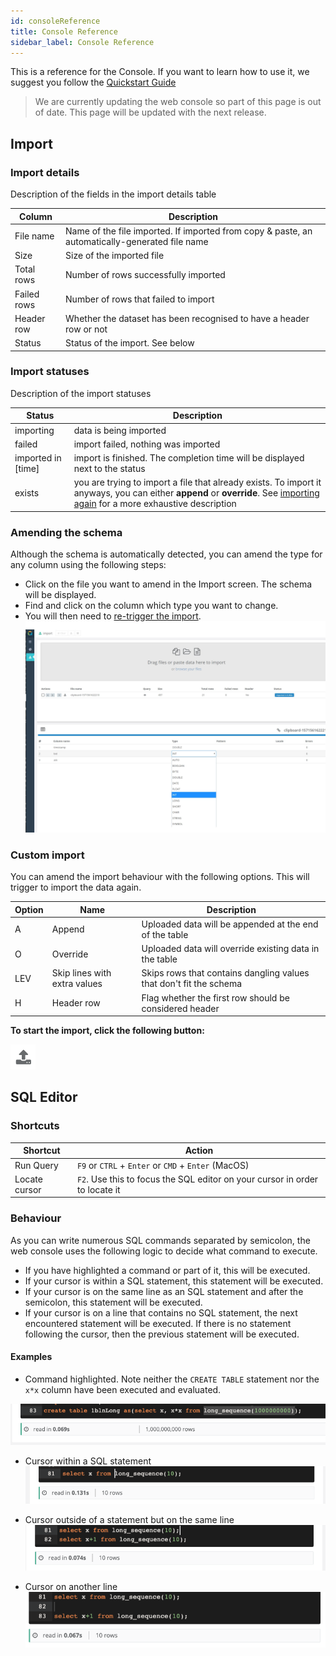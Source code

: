 ```yaml
---
id: consoleReference
title: Console Reference
sidebar_label: Console Reference
---
```



This is a reference for the Console. If you want to learn how to use it, we suggest you 
follow the [Quickstart Guide](consoleGuide.md)

> We are currently updating the web console so part of this page is out of date. 
>This page will be updated with the next release.

## Import 

### Import details
Description of the fields in the import details table

| Column | Description |
|--------|--------------|
|File name| Name of the file imported. If imported from copy & paste, an automatically-generated file name|
|Size| Size of the imported file|
|Total rows| Number of rows successfully imported|
|Failed rows| Number of rows that failed to import|
|Header row| Whether the dataset has been recognised to have a header row or not|
|Status| Status of the import. See below|


### Import statuses
Description of the import statuses

| Status | Description |
|----|----|
| importing | data is being imported |
| failed    | import failed, nothing was imported|
| imported in [time] | import is finished. The completion time will be displayed next to the status|
| exists | you are trying to import a file that already exists. To import it anyways, you can either **append** or **override**. See [importing again](#custom-import) for a more exhaustive description| 


### Amending the schema
Although the schema is automatically detected, you can amend the type for any column using the following steps:
- Click on the file you want to amend in the Import screen. The schema will be displayed.
- Find and click on the column which type you want to change.
- You will then need to [re-trigger the import](#custom-import).
![amend type](/static/img/amendtype.jpg) 

### Custom import
You can amend the import behaviour with the following options. This will trigger to import the data again.

|Option | Name | Description |
|----|----|----|
| A | Append | Uploaded data will be appended at the end of the table|
| O | Override | Uploaded data will override existing data in the table |
| LEV | Skip lines with extra values | Skips rows that contains dangling values that don't fit the schema |
| H | Header row | Flag whether the first row should be considered header |


**To start the import, click the following button:**

![upload button](/static/img/upload-button.png) 

## SQL Editor

### Shortcuts

| Shortcut | Action |
|---|---|
| Run Query | `F9` or `CTRL` + `Enter` or `CMD` + `Enter` (MacOS) |
| Locate cursor | `F2`. Use this to focus the SQL editor on your cursor in order to locate it|

### Behaviour

As you can write numerous SQL commands separated by semicolon, the web console uses the following logic to decide 
what command to execute.

- If you have highlighted a command or part of it, this will be executed.
- If your cursor is within a SQL statement, this statement will be executed.
- If your cursor is on the same line as an SQL statement and after the semicolon, this statement will be executed.
- If your cursor is on a line that contains no SQL statement, the next encountered statement will be executed. If there is no statement following the cursor, 
then the previous statement will be executed.

#### Examples

- Command highlighted. Note neither the `CREATE TABLE` statement nor the `x*x` column have been executed and evaluated.

![highlight](/static/img/sql-highlight.png)

- Cursor within a SQL statement
![cursor](/static/img/cursor-in-sql.png)

- Cursor outside of a statement but on the same line
![cursor2](/static/img/cursor-outside-same-line.png)

- Cursor on another line
![cursor other line](/static/img/cursor-outside-different-line.png)